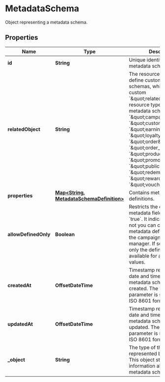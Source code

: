 

# MetadataSchema

Object representing a metadata schema.

## Properties

| Name | Type | Description |
|------------ | ------------- | ------------- |
|**id** | **String** | Unique identifier of the metadata schema. |
|**relatedObject** | **String** | The resource type. You can define custom metadata schemas, which have a custom &#x60;\&quot;related_object\&quot;&#x60; resource type. The standard metadata schemas are: &#x60;\&quot;campaign\&quot;&#x60;, &#x60;\&quot;customer\&quot;&#x60;, &#x60;\&quot;earning_rule\&quot;&#x60;, &#x60;\&quot;loyalty_tier\&quot;&#x60;, &#x60;\&quot;order\&quot;&#x60;, &#x60;\&quot;order_item\&quot;&#x60;, &#x60;\&quot;product\&quot;&#x60;, &#x60;\&quot;promotion_tier\&quot;&#x60;, &#x60;\&quot;publication\&quot;&#x60;, &#x60;\&quot;redemption\&quot;&#x60;, &#x60;\&quot;reward\&quot;&#x60;, &#x60;\&quot;voucher\&quot;&#x60;. |
|**properties** | [**Map&lt;String, MetadataSchemaDefinition&gt;**](MetadataSchemaDefinition.md) | Contains metadata definitions. |
|**allowDefinedOnly** | **Boolean** | Restricts the creation of metadata fields when set to &#x60;true&#x60;. It indicates whether or not you can create new metadata definitions, e.g. in the campaign or publication manager. If set to &#x60;true&#x60;, then only the defined fields are available for assigning values. |
|**createdAt** | **OffsetDateTime** | Timestamp representing the date and time when the metadata schema was created. The value for this parameter is shown in the ISO 8601 format. |
|**updatedAt** | **OffsetDateTime** | Timestamp representing the date and time when the metadata schema was updated. The value for this parameter is shown in the ISO 8601 format. |
|**_object** | **String** | The type of the object represented by the JSON. This object stores information about the metadata schema. |



